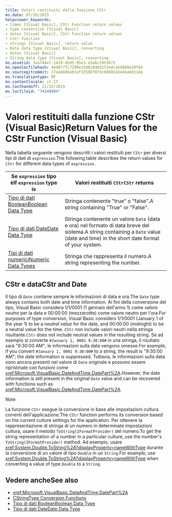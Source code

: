 ```yaml
---
title: Valori restituiti dalla funzione CStr
ms.date: 07/20/2015
helpviewer_keywords:
- times [Visual Basic], CStr Function return values
- type conversion [Visual Basic]
- dates [Visual Basic], CStr Function return values
- CStr function
- strings [Visual Basic], return value
- Date data type [Visual Basic], converting
- dates [Visual Basic]
- String data type [Visual Basic], converting
ms.assetid: 3aa744e7-1419-45d5-85e3-e5abc2953673
ms.openlocfilehash: 4a40777c7290ec6d8c0d032f2edca5d889e20f04
ms.sourcegitcommit: 17ee6605e01ef32506f8fdc686954244ba6911de
ms.translationtype: MT
ms.contentlocale: it-IT
ms.lasthandoff: 11/22/2019
ms.locfileid: "74349994"
---
```

# <a name="return-values-for-the-cstr-function-visual-basic"></a><span data-ttu-id="06f23-102">Valori restituiti dalla funzione CStr (Visual Basic)</span><span class="sxs-lookup"><span data-stu-id="06f23-102">Return Values for the CStr Function (Visual Basic)</span></span>
<span data-ttu-id="06f23-103">Nella tabella seguente vengono descritti i valori restituiti per `CStr` per diversi tipi di dati di `expression`.</span><span class="sxs-lookup"><span data-stu-id="06f23-103">The following table describes the return values for `CStr` for different data types of `expression`.</span></span>  
  
|<span data-ttu-id="06f23-104">Se `expression` tipo è</span><span class="sxs-lookup"><span data-stu-id="06f23-104">If `expression` type is</span></span>|<span data-ttu-id="06f23-105">Valori restituiti `CStr`</span><span class="sxs-lookup"><span data-stu-id="06f23-105">`CStr` returns</span></span>|  
|-----------------------------|--------------------|  
|[<span data-ttu-id="06f23-106">Tipo di dati Boolean</span><span class="sxs-lookup"><span data-stu-id="06f23-106">Boolean Data Type</span></span>](../../../visual-basic/language-reference/data-types/boolean-data-type.md)|<span data-ttu-id="06f23-107">Stringa contenente "true" o "false".</span><span class="sxs-lookup"><span data-stu-id="06f23-107">A string containing "True" or "False".</span></span>|  
|[<span data-ttu-id="06f23-108">Tipo di dati Date</span><span class="sxs-lookup"><span data-stu-id="06f23-108">Date Data Type</span></span>](../../../visual-basic/language-reference/data-types/date-data-type.md)|<span data-ttu-id="06f23-109">Stringa contenente un valore `Date` (data e ora) nel formato di data breve del sistema.</span><span class="sxs-lookup"><span data-stu-id="06f23-109">A string containing a `Date` value (date and time) in the short date format of your system.</span></span>|  
|[<span data-ttu-id="06f23-110">Tipi di dati numerici</span><span class="sxs-lookup"><span data-stu-id="06f23-110">Numeric Data Types</span></span>](../../../visual-basic/programming-guide/language-features/data-types/numeric-data-types.md)|<span data-ttu-id="06f23-111">Stringa che rappresenta il numero.</span><span class="sxs-lookup"><span data-stu-id="06f23-111">A string representing the number.</span></span>|  
  
## <a name="cstr-and-date"></a><span data-ttu-id="06f23-112">CStr e data</span><span class="sxs-lookup"><span data-stu-id="06f23-112">CStr and Date</span></span>  
 <span data-ttu-id="06f23-113">Il tipo di `Date` contiene sempre le informazioni di data e ora.</span><span class="sxs-lookup"><span data-stu-id="06f23-113">The `Date` type always contains both date and time information.</span></span> <span data-ttu-id="06f23-114">Ai fini della conversione del tipo, Visual Basic considera 1/1/0001 (1 gennaio dell'anno 1) come *valore neutro* per la data e 00:00:00 (mezzanotte) come valore neutro per l'ora.</span><span class="sxs-lookup"><span data-stu-id="06f23-114">For purposes of type conversion, Visual Basic considers 1/1/0001 (January 1 of the year 1) to be a *neutral value* for the date, and 00:00:00 (midnight) to be a neutral value for the time.</span></span> <span data-ttu-id="06f23-115">`CStr` non include valori neutri nella stringa risultante.</span><span class="sxs-lookup"><span data-stu-id="06f23-115">`CStr` does not include neutral values in the resulting string.</span></span> <span data-ttu-id="06f23-116">Se ad esempio si converte `#January 1, 0001 9:30:00#` in una stringa, il risultato sarà "9:30:00 AM"; le informazioni sulla data vengono omesse.</span><span class="sxs-lookup"><span data-stu-id="06f23-116">For example, if you convert `#January 1, 0001 9:30:00#` to a string, the result is "9:30:00 AM"; the date information is suppressed.</span></span> <span data-ttu-id="06f23-117">Tuttavia, le informazioni sulla data sono ancora presenti nel valore di `Date` originale e possono essere ripristinate con funzioni come <xref:Microsoft.VisualBasic.DateAndTime.DatePart%2A>.</span><span class="sxs-lookup"><span data-stu-id="06f23-117">However, the date information is still present in the original `Date` value and can be recovered with functions such as <xref:Microsoft.VisualBasic.DateAndTime.DatePart%2A>.</span></span>  
  
> [!NOTE]
> <span data-ttu-id="06f23-118">La funzione `CStr` esegue la conversione in base alle impostazioni cultura correnti dell'applicazione.</span><span class="sxs-lookup"><span data-stu-id="06f23-118">The `CStr` function performs its conversion based on the current culture settings for the application.</span></span> <span data-ttu-id="06f23-119">Per ottenere la rappresentazione di stringa di un numero in determinate impostazioni cultura, usare il metodo `ToString(IFormatProvider)` del numero.</span><span class="sxs-lookup"><span data-stu-id="06f23-119">To get the string representation of a number in a particular culture, use the number's `ToString(IFormatProvider)` method.</span></span> <span data-ttu-id="06f23-120">Ad esempio, usare <xref:System.Double.ToString%2A?displayProperty=nameWithType> durante la conversione di un valore di tipo `Double` in un `String`.</span><span class="sxs-lookup"><span data-stu-id="06f23-120">For example, use <xref:System.Double.ToString%2A?displayProperty=nameWithType> when converting a value of type `Double` to a `String`.</span></span>  
  
## <a name="see-also"></a><span data-ttu-id="06f23-121">Vedere anche</span><span class="sxs-lookup"><span data-stu-id="06f23-121">See also</span></span>

- <xref:Microsoft.VisualBasic.DateAndTime.DatePart%2A>
- [<span data-ttu-id="06f23-122">CString</span><span class="sxs-lookup"><span data-stu-id="06f23-122">Type Conversion Functions</span></span>](../../../visual-basic/language-reference/functions/type-conversion-functions.md)
- [<span data-ttu-id="06f23-123">Tipo di dati Boolean</span><span class="sxs-lookup"><span data-stu-id="06f23-123">Boolean Data Type</span></span>](../../../visual-basic/language-reference/data-types/boolean-data-type.md)
- [<span data-ttu-id="06f23-124">Tipo di dati Date</span><span class="sxs-lookup"><span data-stu-id="06f23-124">Date Data Type</span></span>](../../../visual-basic/language-reference/data-types/date-data-type.md)
